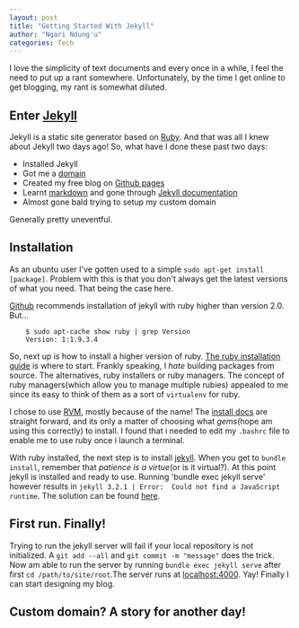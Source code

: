 ```yaml
---
layout: post
title: "Getting Started With Jekyll"
author: "Ngari Ndung'u"
categories: Tech
---
```


I love the simplicity of text documents and every once in a while, I feel the need to put up a rant somewhere. Unfortunately, by the time I get online to get blogging, my rant is somewhat diluted.

## Enter [Jekyll]

Jekyll is a static site generator based on [Ruby]. And that was all I knew about Jekyll two days ago! So, what have I done these past two days:

+ Installed Jekyll
+ Got me a [domain]
+ Created my free blog on [Github pages]
+ Learnt [markdown]
  and gone through [Jekyll documentation]
+ Almost gone bald trying to setup my custom domain

Generally pretty uneventful.

## Installation
As an ubuntu user I've gotten used to a simple `sudo apt-get install [package]`. Problem with this is that you don't always get the latest versions of what you need. That being the case here.

[Github][jekyll_install] recommends installation of jekyll with ruby higher than version 2.0. But...

~~~
    $ sudo apt-cache show ruby | grep Version
    Version: 1:1.9.3.4
~~~

So, next up is how to install a higher version of ruby. [The ruby installation guide] is where to start. Frankly speaking, I *hate* building packages from source. The alternatives, ruby installers or ruby managers. The concept of ruby managers(which allow you to manage multiple rubies) appealed to me since its easy to think of them as a sort of `virtualenv` for ruby.

I chose to use [RVM], mostly because of the name! The [install docs][install_rvm] are straight forward, and its only a matter of choosing what *gems*(hope am using this correctly) to install. I found that i needed to edit my `.bashrc` file to enable me to use ruby once i launch a terminal.

With ruby installed, the next step is to install [jekyll][jekyll_install]. When you get to `bundle install`, remember that *patience is a virtue*(or is it virtual?). At this point jekyll is installed and ready to use. Running 'bundle exec jekyll serve' however results in `jekyll 3.2.1 | Error:  Could not find a JavaScript runtime`. The solution can be found [here][trouble].

## First run. Finally!
Trying to run the jekyll server will fail if your local repository is not initialized. A `git add --all` and `git commit -m "message"` does the trick. Now am able to run the server by running `bundle exec jekyll serve` after first `cd /path/to/site/root`.The server runs at [localhost:4000]. Yay! Finally I can start designing my blog.

## Custom domain? A story for another day!

[Jekyll]: https://jekyllrb.com/
[Ruby]: https://www.ruby-lang.org/en/about/
[domain]: https://ngarindungu.me.ke
[Github pages]: https://pages.github.com/
[markdown]: http://kramdown.gettalong.org/
[Jekyll documentation]: https://jekyllrb.com/docs/home/
[jekyll_install]: https://help.github.com/articles/setting-up-your-github-pages-site-locally-with-jekyll/
[The ruby installation guide]: https://www.ruby-lang.org/en/documentation/installation/
[RVM]: http://rvm.io/
[install_rvm]: http://rvm.io/rvm/install
[trouble]: https://jekyllrb.com/docs/troubleshooting/#problems-running-jekyll
[localhost:4000]: http://localhost:4000
